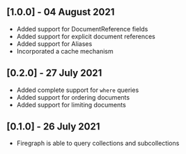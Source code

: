 ## [1.0.0] - 04 August 2021

* Added support for DocumentReference fields
* Added support for explicit document references
* Added support for Aliases
* Incorporated a cache mechanism

## [0.2.0] - 27 July 2021

* Added complete support for `where` queries
* Added support for ordering documents
* Added support for limiting documents

## [0.1.0] - 26 July 2021

* Firegraph is able to query collections and subcollections
